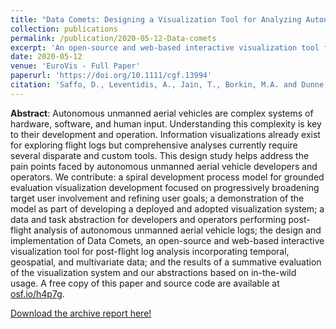 ```yaml
---
title: "Data Comets: Designing a Visualization Tool for Analyzing Autonomous Aerial Vehicle Logs with Grounded Evaluation"
collection: publications
permalink: /publication/2020-05-12-Data-comets
excerpt: 'An open-source and web-based interactive visualization tool for post-flight log analysis incorporating temporal, geospatial, and multivariate data; and the results of a summative evaluation of the visualization system and our abstractions based on in-the-wild usage.'
date: 2020-05-12
venue: 'EuroVis - Full Paper'
paperurl: 'https://doi.org/10.1111/cgf.13994'
citation: 'Saffo, D., Leventidis, A., Jain, T., Borkin, M.A. and Dunne, C. (2020), Data Comets: Designing a Visualization Tool for Analyzing Autonomous Aerial Vehicle Logs with Grounded Evaluation. Computer Graphics Forum, 39: 455-468. '
---
```

**Abstract**: Autonomous unmanned aerial vehicles are complex systems of hardware, software, and human input. Understanding this complexity is key to their development and operation. Information visualizations already exist for exploring flight logs but comprehensive analyses currently require several disparate and custom tools. This design study helps address the pain points faced by autonomous unmanned aerial vehicle developers and operators. We contribute: a spiral development process model for grounded evaluation visualization development focused on progressively broadening target user involvement and refining user goals; a demonstration of the model as part of developing a deployed and adopted visualization system; a data and task abstraction for developers and operators performing post-flight analysis of autonomous unmanned aerial vehicle logs; the design and implementation of Data Comets, an open-source and web-based interactive visualization tool for post-flight log analysis incorporating temporal, geospatial, and multivariate data; and the results of a summative evaluation of the visualization system and our abstractions based on in-the-wild usage. A free copy of this paper and source code are available at [osf.io/h4p7g](osf.io/h4p7g).

<i class="fas fa-file-pdf"></i> [Download the archive report here!](https://arxiv.org/pdf/2005.06011.pdf)

<!-- Recommended citation: Saffo, David, Aristotelis Leventidis, Twinkle Jain, Michelle A. Borkin, and Cody Dunne. &quot;Data Comets: Designing a Visualization Tool for Analyzing Autonomous Aerial Vehicle Logs with Grounded Evaluation.&quot; <i>arXiv preprint arXiv:2005.06011</i> (2020). -->